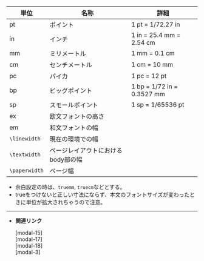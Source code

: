 <!--14-->
<!--長さの単位-->


| 単位 | 名称 | 詳細 |
| --- | --- | --- |
| pt | ポイント | 1 pt = 1/72.27 in |
| in | インチ | 1 in = 25.4 mm = 2.54 cm |
| mm | ミリメートル | 1 mm = 0.1 cm |
| cm | センチメートル | 1 cm = 10 mm |
| pc | パイカ | 1 pc = 12 pt |
| bp | ビッグポイント | 1 bp = 1/72 in = 0.3527 mm |
| sp | スモールポイント | 1 sp = 1/65536 pt |
| ex | 欧文フォントの高さ |  |
| em | 和文フォントの幅 |  |
| `\linewidth` | 現在の環境での幅 |  |
| `\textwidth` | ページレイアウトにおけるbody部の幅 |  |
| `\paperwidth` | ページ幅 |  |
- 余白設定の時は、`truemm`, `truecm`などとする。
- trueをつけないと正しい寸法にならず、本文のフォントサイズが変わったときに単位が拡大されちゃうので注意。

---

- **関連リンク**

    <div class="related-link-wrapper">
      [modal-15]<!--ページレイアウト--><br>
      [modal-17]<!--行送り、行間の調整--><br>
      [modal-18]<!--インデント（字下げ）調整--><br>
      [modal-3]<!--余白設定（geometryパッケージ）-->
    </div>